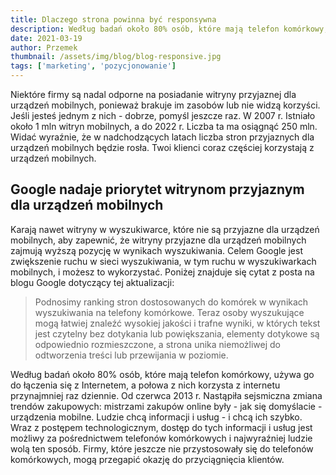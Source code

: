 ```yaml
---
title: Dlaczego strona powinna być responsywna
description: Według badań około 80% osób, które mają telefon komórkowy, używa go do łączenia się z Internetem, a połowa z nich korzysta z internetu przynajmniej raz dziennie
date: 2021-03-19
author: Przemek
thumbnail: /assets/img/blog/blog-responsive.jpg
tags: ['marketing', 'pozycjonowanie']
---
```


Niektóre firmy są nadal odporne na posiadanie witryny przyjaznej dla urządzeń mobilnych, ponieważ brakuje im zasobów lub nie widzą korzyści. Jeśli jesteś jednym z nich - dobrze, pomyśl jeszcze raz. W 2007 r. Istniało około 1 mln witryn mobilnych, a do 2022 r. Liczba ta ma osiągnąć 250 mln. Widać wyraźnie, że w nadchodzących latach liczba stron przyjaznych dla urządzeń mobilnych będzie rosła.
Twoi klienci coraz częściej korzystają z urządzeń mobilnych.

## Google nadaje priorytet witrynom przyjaznym dla urządzeń mobilnych

Karają nawet witryny w wyszukiwarce, które nie są przyjazne dla urządzeń mobilnych, aby zapewnić, że witryny przyjazne dla urządzeń mobilnych zajmują wyższą pozycję w wynikach wyszukiwania. Celem Google jest zwiększenie ruchu w sieci wyszukiwania, w tym ruchu w wyszukiwarkach mobilnych, i możesz to wykorzystać. Poniżej znajduje się cytat z posta na blogu Google dotyczący tej aktualizacji:

> Podnosimy ranking stron dostosowanych do komórek w wynikach wyszukiwania na telefony komórkowe. Teraz osoby wyszukujące mogą łatwiej znaleźć wysokiej jakości i trafne wyniki, w których tekst jest czytelny bez dotykania lub powiększania, elementy dotykowe są odpowiednio rozmieszczone, a strona unika niemożliwej do odtworzenia treści lub przewijania w poziomie.

Według badań około 80% osób, które mają telefon komórkowy, używa go do łączenia się z Internetem, a połowa z nich korzysta z internetu przynajmniej raz dziennie. Od czerwca 2013 r. Nastąpiła sejsmiczna zmiana trendów zakupowych: mistrzami zakupów online były - jak się domyślacie - urządzenia mobilne. Ludzie chcą informacji i usług - i chcą ich szybko. Wraz z postępem technologicznym, dostęp do tych informacji i usług jest możliwy za pośrednictwem telefonów komórkowych i najwyraźniej ludzie wolą ten sposób. Firmy, które jeszcze nie przystosowały się do telefonów komórkowych, mogą przegapić okazję do przyciągnięcia klientów.